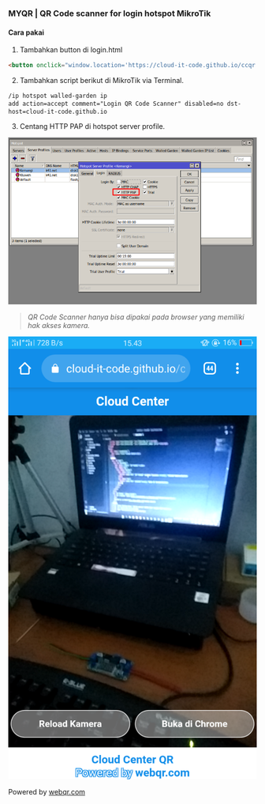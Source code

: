 ### MYQR | QR Code scanner for login hotspot MikroTik

#### Cara pakai

1. Tambahkan button di login.html

```html
<button onclick="window.location='https://cloud-it-code.github.io/ccqr';">QR Code</button>
```
2. Tambahkan script berikut di MikroTik via Terminal.

```
/ip hotspot walled-garden ip
add action=accept comment="Login QR Code Scanner" disabled=no dst-host=cloud-it-code.github.io

```
3. Centang HTTP PAP di hotspot server profile.

![HTTPS PAP MikroTik](./img/myqr-http-pap.png "HTTPS PAP MikroTik")

>_QR Code Scanner hanya bisa dipakai pada browser yang memiliki hak akses kamera._

![CCQR | QR code scanner](./img/ccqr.png "CCQR | QR code scanner")


Powered by [webqr.com](//webqr.com)

